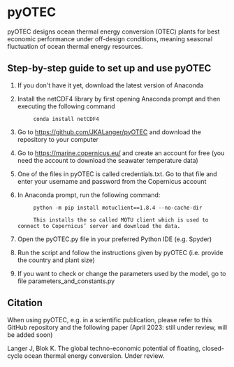 # pyOTEC

pyOTEC designs ocean thermal energy conversion (OTEC) plants for best economic performance under off-design conditions, meaning seasonal fluctuation of ocean thermal energy resources.

## Step-by-step guide to set up and use pyOTEC

1. If you don't have it yet, download the latest version of Anaconda
2. Install the netCDF4 library by first opening Anaconda prompt and then executing the following command
         
            conda install netCDF4
         
3. Go to https://github.com/JKALanger/pyOTEC and download the repository to your computer
4. Go to https://marine.copernicus.eu/ and create an account for free (you need the account to download the seawater temperature data)
5. One of the files in pyOTEC is called credentials.txt. Go to that file and enter your username and password from the Copernicus account
6. In Anaconda prompt, run the following command:

            python -m pip install motuclient==1.8.4 --no-cache-dir
 
            This installs the so called MOTU client which is used to connect to Copernicus’ server and download the data.
         
7. Open the pyOTEC.py file in your preferred Python IDE (e.g. Spyder)
8. Run the script and follow the instructions given by pyOTEC (i.e. provide the country and plant size)
9. If you want to check or change the parameters used by the model, go to file parameters_and_constants.py


## Citation

When using pyOTEC, e.g. in a scientific publication, please refer to this GitHub repository and the following paper (April 2023: still under review, will be added soon)

Langer J, Blok K. The global techno-economic potential of floating, closed-cycle ocean thermal energy conversion. Under review.
